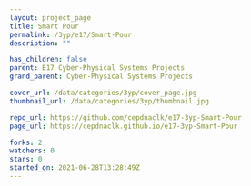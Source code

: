 ```yaml
---
layout: project_page
title: Smart Pour
permalink: /3yp/e17/Smart-Pour
description: ""

has_children: false
parent: E17 Cyber-Physical Systems Projects
grand_parent: Cyber-Physical Systems Projects

cover_url: /data/categories/3yp/cover_page.jpg
thumbnail_url: /data/categories/3yp/thumbnail.jpg

repo_url: https://github.com/cepdnaclk/e17-3yp-Smart-Pour
page_url: https://cepdnaclk.github.io/e17-3yp-Smart-Pour

forks: 2
watchers: 0
stars: 0
started_on: 2021-06-28T13:28:49Z
---
```



